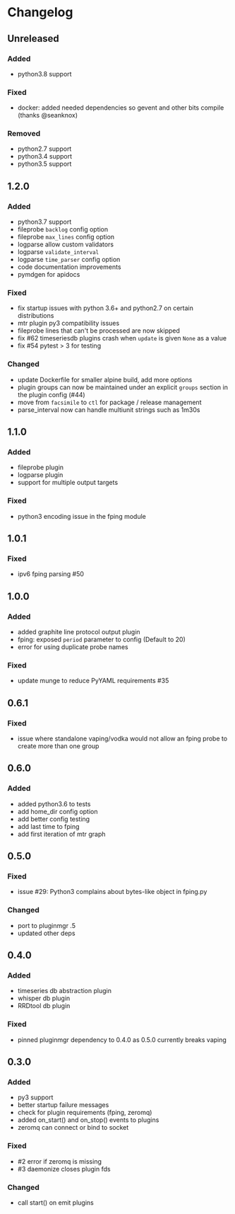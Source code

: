# Changelog


## Unreleased
### Added
- python3.8 support
### Fixed
- docker: added needed dependencies so gevent and other bits compile (thanks @seanknox)
### Removed
- python2.7 support
- python3.4 support
- python3.5 support


## 1.2.0
### Added
- python3.7 support
- fileprobe `backlog` config option
- fileprobe `max_lines` config option
- logparse allow custom validators
- logparse `validate_interval`
- logparse `time_parser` config option
- code documentation improvements
- pymdgen for apidocs
### Fixed
- fix startup issues with python 3.6+ and python2.7 on certain distributions
- mtr plugin py3 compatibility issues
- fileprobe lines that can't be processed are now skipped
- fix #62 timeseriesdb plugins crash when `update` is given `None` as a value
- fix #54 pytest > 3 for testing
### Changed
- update Dockerfile for smaller alpine build, add more options
- plugin groups can now be maintained under an explicit `groups` section in the plugin config (#44)
- move from `facsimile` to `ctl` for package / release management
- parse_interval now can handle multiunit strings such as 1m30s


## 1.1.0
### Added
- fileprobe plugin
- logparse plugin
- support for multiple output targets
### Fixed
- python3 encoding issue in the fping module


## 1.0.1
### Fixed
- ipv6 fping parsing #50


## 1.0.0
### Added
- added graphite line protocol output plugin
- fping: exposed `period` parameter to config (Default to 20)
- error for using duplicate probe names
### Fixed
- update munge to reduce PyYAML requirements #35


## 0.6.1
### Fixed
- issue where standalone vaping/vodka would not allow an fping probe to create more than one group


## 0.6.0
### Added
- added python3.6 to tests
- add home_dir config option
- add better config testing
- add last time to fping
- add first iteration of mtr graph


## 0.5.0
### Fixed
- issue #29: Python3 complains about bytes-like object in fping.py
### Changed
- port to pluginmgr .5
- updated other deps


## 0.4.0
### Added
- timeseries db abstraction plugin
- whisper db plugin
- RRDtool db plugin
### Fixed
- pinned pluginmgr dependency to 0.4.0 as 0.5.0 currently breaks vaping


## 0.3.0
### Added
- py3 support
- better startup failure messages
- check for plugin requirements (fping, zeromq)
- added on_start() and on_stop() events to plugins
- zeromq can connect or bind to socket
### Fixed
- #2 error if zeromq is missing
- #3 daemonize closes plugin fds
### Changed
- call start() on emit plugins